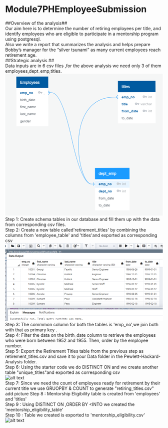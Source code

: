 # Module7PHEmployeeSubmission<br/>
##Overview of the analysis##<br/>
Our aim here is to determine the number of retiring employees per title, and identify employees who are eligible to participate in a mentorship program using postgresql. <br/>
Also we write a report that summarizes the analysis and helps prepare Bobby’s manager for the “silver tsunami” as many current employees reach retirement age.<br/>
##Strategic analysis  ##<br/>
Data inputs are in 6 csv files ,for the above analysis we need only 3 of them employees,dept_emp,titles.<br/>
![alt text](https://github.com/ramyasnl/Module7PHEmployeeSubmission/blob/main/screenshots/ERD1.png)<br/>
Step 1: Create schema tables in our database and fill them up with the data from corresponding csv files.<br/>
Step 2: Create a new table called'retirement_titles' by combining the columns from 'employee_table' and 'titles'and exported as corresponding csv<br/>
![alt text](https://github.com/ramyasnl/Module7PHEmployeeSubmission/blob/main/screenshots/retirement_title1.png)<br/> 
Step 3: The commmon column for both the tables is 'emp_no',we join both with that as primary key .<br/>
Step 4: Filter the data on the birth_date column to retrieve the employees who were born between 1952 and 1955. Then, order by the employee number.</br>
Step 5: Export the Retirement Titles table from the previous step as retirement_titles.csv and save it to your Data folder in the Pewlett-Hackard-Analysis folder.<br/>
Step 6: Using the starter code we do DISTINCT ON and we create another table "unique_titles"and exported as corresponding csv</br>
![alt text]()<br/> 
Step 7: Since we need the count of employees ready for retirement by their current title  we use GRUOPBY & COUNT to generate "retiring_titles.csv"</br>
add picture
Step 8 : Mentorship Eligibility table is created from 'employees' and 'titles' <br/>
Step 9 : Using DISTINCT ON ,ORDER BY <INTO we created the 'mentorship_eligibility_table'<br/>
Step 10 : Table we created is exported to 'mentorship_eligibility.csv' 
![alt text]()<br/>
